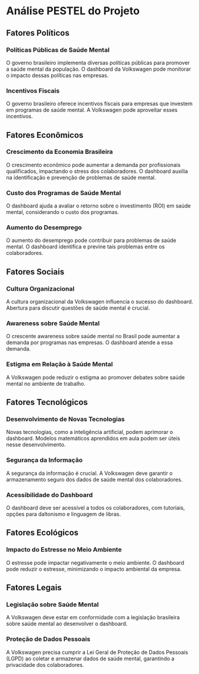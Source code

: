 # Análise PESTEL do Projeto
## Fatores Políticos

### Políticas Públicas de Saúde Mental
O governo brasileiro implementa diversas políticas públicas para promover a saúde mental da população. O dashboard da Volkswagen pode monitorar o impacto dessas políticas nas empresas.

### Incentivos Fiscais
O governo brasileiro oferece incentivos fiscais para empresas que investem em programas de saúde mental. A Volkswagen pode aproveitar esses incentivos.

## Fatores Econômicos

### Crescimento da Economia Brasileira
O crescimento econômico pode aumentar a demanda por profissionais qualificados, impactando o stress dos colaboradores. O dashboard auxilia na identificação e prevenção de problemas de saúde mental.

### Custo dos Programas de Saúde Mental
O dashboard ajuda a avaliar o retorno sobre o investimento (ROI) em saúde mental, considerando o custo dos programas.

### Aumento do Desemprego
O aumento do desemprego pode contribuir para problemas de saúde mental. O dashboard identifica e previne tais problemas entre os colaboradores.

## Fatores Sociais

### Cultura Organizacional
A cultura organizacional da Volkswagen influencia o sucesso do dashboard. Abertura para discutir questões de saúde mental é crucial.

### Awareness sobre Saúde Mental
O crescente awareness sobre saúde mental no Brasil pode aumentar a demanda por programas nas empresas. O dashboard atende a essa demanda.

### Estigma em Relação à Saúde Mental
A Volkswagen pode reduzir o estigma ao promover debates sobre saúde mental no ambiente de trabalho.

## Fatores Tecnológicos

### Desenvolvimento de Novas Tecnologias
Novas tecnologias, como a inteligência artificial, podem aprimorar o dashboard. Modelos matemáticos aprendidos em aula podem ser úteis nesse desenvolvimento.

### Segurança da Informação
A segurança da informação é crucial. A Volkswagen deve garantir o armazenamento seguro dos dados de saúde mental dos colaboradores.

### Acessibilidade do Dashboard
O dashboard deve ser acessível a todos os colaboradores, com tutoriais, opções para daltonismo e linguagem de libras.

## Fatores Ecológicos

### Impacto do Estresse no Meio Ambiente
O estresse pode impactar negativamente o meio ambiente. O dashboard pode reduzir o estresse, minimizando o impacto ambiental da empresa.

## Fatores Legais

### Legislação sobre Saúde Mental
A Volkswagen deve estar em conformidade com a legislação brasileira sobre saúde mental ao desenvolver o dashboard.

### Proteção de Dados Pessoais
A Volkswagen precisa cumprir a Lei Geral de Proteção de Dados Pessoais (LGPD) ao coletar e armazenar dados de saúde mental, garantindo a privacidade dos colaboradores.
